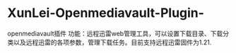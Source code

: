 # XunLei-Openmediavault-Plugin-
openmediavault插件
功能：远程迅雷web管理工具，可以设置下载目录、下载分类以及远程迅雷的各项参数，管理下载任务。目前支持远程迅雷固件为1.21.

